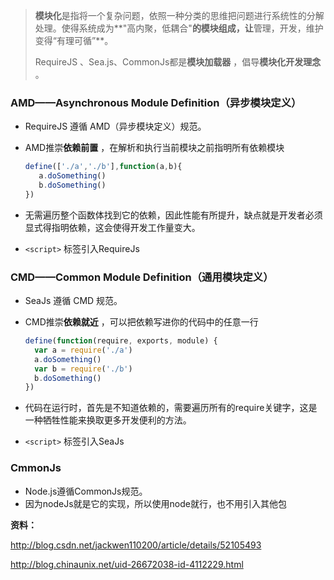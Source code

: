 

> **模块化**是指将一个复杂问题，依照一种分类的思维把问题进行系统性的分解处理。使得系统成为**"高内聚，低耦合"**的模块组成，让**管理，开发，维护变得“有理可循”**。
>
> RequireJS 、Sea.js、CommonJs都是**模块加载器** ，倡导**模块化开发理念** 。

### AMD——Asynchronous Module Definition（异步模块定义）

- RequireJS 遵循 AMD（异步模块定义）规范。

- AMD推崇**依赖前置** ，在解析和执行当前模块之前指明所有依赖模块

  ```javascript
  define(['./a','./b'],function(a,b){
     a.doSomething()
     b.doSomething()
  }) 
  ```

- 无需遍历整个函数体找到它的依赖，因此性能有所提升，缺点就是开发者必须显式得指明依赖，这会使得开发工作量变大。

- `<script>` 标签引入RequireJs



### CMD——Common Module Definition（通用模块定义）

- SeaJs 遵循 CMD 规范。

- CMD推崇**依赖就近** ，可以把依赖写进你的代码中的任意一行

  ```javascript
  define(function(require, exports, module) {
    var a = require('./a')
    a.doSomething()
    var b = require('./b')
    b.doSomething()
  })
  ```

- 代码在运行时，首先是不知道依赖的，需要遍历所有的require关键字，这是一种牺牲性能来换取更多开发便利的方法。

- `<script>` 标签引入SeaJs



### CmmonJs

- Node.js遵循CommonJs规范。
- 因为nodeJs就是它的实现，所以使用node就行，也不用引入其他包



**资料：**

http://blog.csdn.net/jackwen110200/article/details/52105493

http://blog.chinaunix.net/uid-26672038-id-4112229.html